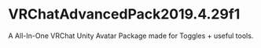 # VRChatAdvancedPack2019.4.29f1
A All-In-One VRChat Unity  Avatar Package made for Toggles + useful tools.
